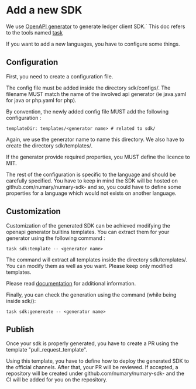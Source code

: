 # Add a new SDK

We use [OpenAPI generator](https://openapi-generator.tech/) to generate ledger client SDK.`
This doc refers to the tools named [task](https://taskfile.dev/)

If you want to add a new languages, you have to configure some things.

## Configuration

First, you need to create a configuration file.

The config file must be added inside the directory sdk/configs/.
The filename MUST match the name of the involved api generator (ie java.yaml for java or php.yaml for php).

By convention, the newly added config file MUST add the following configuration : 
```
templateDir: templates/<generator name> # related to sdk/
```

Again, we use the generator name to name this directory. We also have to create the directory sdk/templates/<generator name>.

If the generator provide required properties, you MUST define the licence to MIT.

The rest of the configuration is specific to the language and should be carefully specified. 
You have to keep in mind the SDK will be hosted on github.com/numary/numary-sdk-<generator name> and so, you could have to define some properties for a language which would not exists on another language.

## Customization

Customization of the generated SDK can be achieved modifying the openapi generator builtins templates.
You can extract them for your generator using the following command :
```
task sdk:template -- <generator name>
```

The command will extract all templates inside the directory sdk/templates/<generator name>.
You can modify them as well as you want.
Please keep only modified templates.

Please read [documentation](https://openapi-generator.tech/docs/templating) for additional information.

Finally, you can check the generation using the command (while being inside sdk/):
```
task sdk:genereate -- <generator name>
```

## Publish

Once your sdk is properly generated, you have to create a PR using the template "pull_request_template". 

Using this template, you have to define how to deploy the generated SDK to the official channels. After that, your PR will be reviewed. 
If accepted, a repository will be created under github.com/numary/numary-sdk-<generator name> and the CI will be added for you on the repository.

